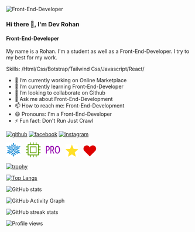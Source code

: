 ![Front-End-Developer](https://scontent.fdac31-1.fna.fbcdn.net/v/t39.30808-6/387820907_334903679029501_5636560566660791961_n.jpg?_nc_cat=105&ccb=1-7&_nc_sid=5f2048&_nc_eui2=AeELptl0sEasn5btVz1cawJTj44e8tvXhyGPjh7y29eHIcsh27Mo9GQpvBzB-kmxS_RxZqzsN4Dtx_kKp47e-bbl&_nc_ohc=KY1cKDjgIBQAX-0niAv&_nc_ht=scontent.fdac31-1.fna&oh=00_AfCkoN2hHcJEntLPppO98rLMQku92zl9BV2kgTM2Ww-viQ&oe=652D1254)
### Hi there 👋, I'm Dev Rohan
#### Front-End-Developer
My name is a Rohan. I'm a student as well as a Front-End-Developer. I try to my best for my work.

Skills:  /Html/Css/Botstrap/Tailwind Css/Javascript/React/

- 🔭 I’m currently working on Online Marketplace 
- 🌱 I’m currently learning Front-End-Developer 
- 👯 I’m looking to collaborate on Github 
- 💬 Ask me about Front-End-Development 
- 📫 How to reach me: Front-End-Development 
- 😄 Pronouns: I'm a Front-End-Developer 
- ⚡ Fun fact: Don't Run Just Crawl 


[<img src='https://cdn.jsdelivr.net/npm/simple-icons@3.0.1/icons/github.svg' alt='github' height='40'>](https://github.com/Dev-Rohan1)  [<img src='https://cdn.jsdelivr.net/npm/simple-icons@3.0.1/icons/facebook.svg' alt='facebook' height='40'>](https://www.facebook.com/https://www.facebook.com/rhrohan2021)  [<img src='https://cdn.jsdelivr.net/npm/simple-icons@3.0.1/icons/instagram.svg' alt='instagram' height='40'>](https://www.instagram.com/https://www.instagram.com/rhrohan61//)  

<a href='https://archiveprogram.github.com/'><img src='https://raw.githubusercontent.com/acervenky/animated-github-badges/master/assets/acbadge.gif' width='40' height='40'></a> <a href='https://docs.github.com/en/developers'><img src='https://raw.githubusercontent.com/acervenky/animated-github-badges/master/assets/devbadge.gif' width='40' height='40'></a> <a href='https://github.com/pricing'><img src='https://raw.githubusercontent.com/acervenky/animated-github-badges/master/assets/pro.gif' width='40' height='40'></a> <a href='https://stars.github.com/'><img src='https://raw.githubusercontent.com/acervenky/animated-github-badges/master/assets/starbadge.gif' width='35' height='35'></a> <a href='https://docs.github.com/en/github/supporting-the-open-source-community-with-github-sponsors'><img src='https://raw.githubusercontent.com/acervenky/animated-github-badges/master/assets/sponsorbadge.gif' width='35' height='35'></a> 

[![trophy](https://github-profile-trophy.vercel.app/?username=Dev-Rohan1)](https://github.com/ryo-ma/github-profile-trophy)

[![Top Langs](https://github-readme-stats.vercel.app/api/top-langs/?username=Dev-Rohan1)](https://github.com/anuraghazra/github-readme-stats)

![GitHub stats](https://github-readme-stats.vercel.app/api?username=Dev-Rohan1&show_icons=true&count_private=true)  

![GitHub Activity Graph](https://activity-graph.herokuapp.com/graph?username=Dev-Rohan1)  

![GitHub streak stats](https://streak-stats.demolab.com/?user=Dev-Rohan1)  

![Profile views](https://gpvc.arturio.dev/Dev-Rohan1)  
